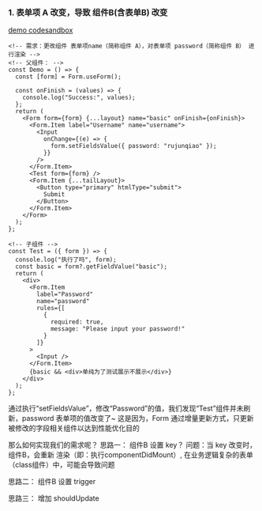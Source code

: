 ### 1. 表单项 A 改变，导致 组件B(含表单B) 改变
[demo codesandbox](https://codesandbox.io/s/jibenshiyong-antd494-forked-49fbh?file=/index.js)

```
<!-- 需求：更改组件 表单项name（简称组件 A），对表单项 password（简称组件 B） 进行渲染 -->
<!-- 父组件： -->
const Demo = () => {
  const [form] = Form.useForm();

  const onFinish = (values) => {
    console.log("Success:", values);
  };
  return (
    <Form form={form} {...layout} name="basic" onFinish={onFinish}>
      <Form.Item label="Username" name="username">
        <Input
          onChange={(e) => {
            form.setFieldsValue({ password: "rujunqiao" });
          }}
        />
      </Form.Item>
      <Test form={form} />
      <Form.Item {...tailLayout}>
        <Button type="primary" htmlType="submit">
          Submit
        </Button>
      </Form.Item>
    </Form>
  );
};

<!-- 子组件 -->
const Test = ({ form }) => {
  console.log("执行了吗", form);
  const basic = form?.getFieldValue("basic");
  return (
    <div>
      <Form.Item
        label="Password"
        name="password"
        rules={[
          {
            required: true,
            message: "Please input your password!"
          }
        ]}
      >
        <Input />
      </Form.Item>
      {basic && <div>单纯为了测试展示不展示</div>}
    </div>
  );
};
```
通过执行“setFieldsValue”，修改“Password”的值，我们发现“Test”组件并未刷新，password 表单项的值改变了~
这是因为，Form 通过增量更新方式，只更新被修改的字段相关组件以达到性能优化目的

那么如何实现我们的需求呢？
思路一：
组件B 设置 key？
问题：当 key 改变时，组件B，会重新 渲染（即：执行componentDidMount）, 在业务逻辑复杂的表单（class组件）中，可能会导致问题

思路二：
组件B 设置 trigger

思路三：
增加 shouldUpdate



